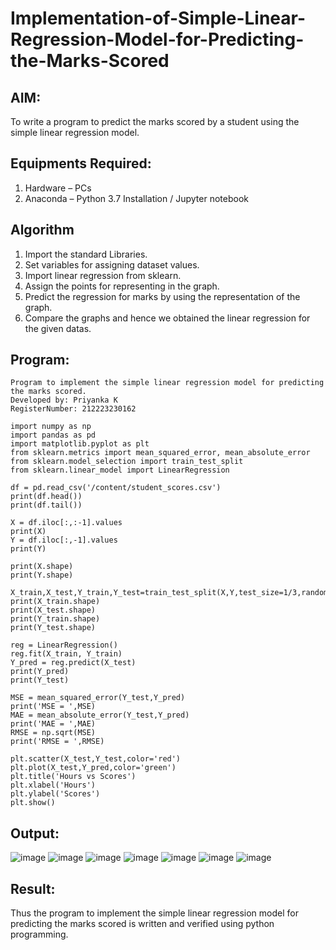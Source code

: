 # Implementation-of-Simple-Linear-Regression-Model-for-Predicting-the-Marks-Scored

## AIM:
To write a program to predict the marks scored by a student using the simple linear regression model.

## Equipments Required:
1. Hardware – PCs
2. Anaconda – Python 3.7 Installation / Jupyter notebook

## Algorithm
1. Import the standard Libraries.
2.  Set variables for assigning dataset values.
3.  Import linear regression from sklearn.
4.  Assign the points for representing in the graph.
5.  Predict the regression for marks by using the representation of the graph.
6.  Compare the graphs and hence we obtained the linear regression for the given datas.
 

## Program:
```
Program to implement the simple linear regression model for predicting the marks scored.
Developed by: Priyanka K
RegisterNumber: 212223230162

import numpy as np
import pandas as pd
import matplotlib.pyplot as plt
from sklearn.metrics import mean_squared_error, mean_absolute_error
from sklearn.model_selection import train_test_split
from sklearn.linear_model import LinearRegression

df = pd.read_csv('/content/student_scores.csv')
print(df.head())
print(df.tail())

X = df.iloc[:,:-1].values
print(X)
Y = df.iloc[:,-1].values
print(Y)

print(X.shape)
print(Y.shape)

X_train,X_test,Y_train,Y_test=train_test_split(X,Y,test_size=1/3,random_state=0)
print(X_train.shape)
print(X_test.shape)
print(Y_train.shape)
print(Y_test.shape)

reg = LinearRegression()
reg.fit(X_train, Y_train)
Y_pred = reg.predict(X_test)
print(Y_pred)
print(Y_test)

MSE = mean_squared_error(Y_test,Y_pred)
print('MSE = ',MSE)
MAE = mean_absolute_error(Y_test,Y_pred)
print('MAE = ',MAE)
RMSE = np.sqrt(MSE)
print('RMSE = ',RMSE)

plt.scatter(X_test,Y_test,color='red')
plt.plot(X_test,Y_pred,color='green')
plt.title('Hours vs Scores')
plt.xlabel('Hours')
plt.ylabel('Scores')
plt.show()
```

## Output:
![image](https://github.com/user-attachments/assets/309346dc-9bd3-41a1-96ed-839305d70fb8)
![image](https://github.com/user-attachments/assets/8da9797b-7196-4018-80c6-fca5acaf1b4f)
![image](https://github.com/user-attachments/assets/9fe9e4a5-a861-4eea-a95a-85d00613f0c2)
![image](https://github.com/user-attachments/assets/5c3d7044-ae1d-4149-a676-626c835b5af5)
![image](https://github.com/user-attachments/assets/5395986d-3670-4af9-a873-4d90c65707cb)
![image](https://github.com/user-attachments/assets/7cde7ac9-6431-4831-b8ac-c90531863258)
![image](https://github.com/user-attachments/assets/0a4b57d1-a337-48ca-8e9b-a1b51e7dfe63)

## Result:
Thus the program to implement the simple linear regression model for predicting the marks scored is written and verified using python programming.
